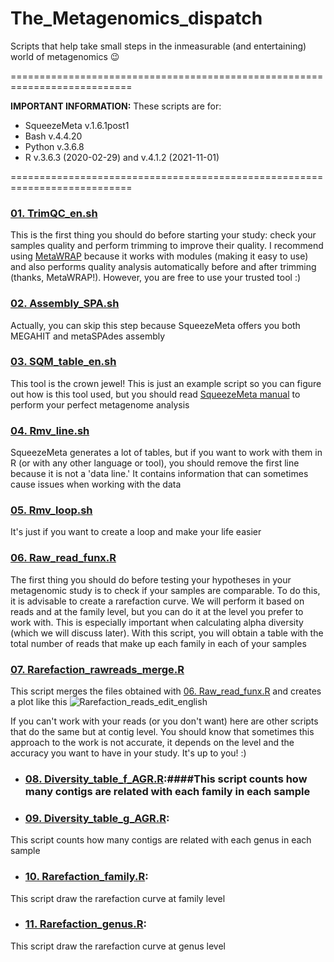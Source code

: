 # The_Metagenomics_dispatch
Scripts that help take small steps in the inmeasurable (and entertaining) world of metagenomics :wink:


===========================================================================

**IMPORTANT INFORMATION:** These scripts are for:
  + SqueezeMeta v.1.6.1post1 
  + Bash v.4.4.20
  + Python v.3.6.8
  + R v.3.6.3 (2020-02-29) and v.4.1.2 (2021-11-01)

===========================================================================


### [01. TrimQC_en.sh](https://github.com/AliciaGR5/The_Metagenomics_dispatch/blob/main/01.%20TrimQC_en.sh)
This is the first thing you should do before starting your study: check your samples quality and perform trimming to improve their quality. I recommend using [MetaWRAP](https://pubmed.ncbi.nlm.nih.gov/30219103/) because it works with modules (making it easy to use) and also performs quality analysis automatically before and after trimming (thanks, MetaWRAP!). However, you are free to use your trusted tool :)

### [02. Assembly_SPA.sh](https://github.com/AliciaGR5/The_Metagenomics_dispatch/blob/main/02.%20Assembly_SPA.sh)
Actually, you can skip this step because SqueezeMeta offers you both MEGAHIT and metaSPAdes assembly

### [03. SQM_table_en.sh](https://github.com/AliciaGR5/The_Metagenomics_dispatch/blob/main/03.%20SQM_table_en.sh)
This tool is the crown jewel! This is just an example script so you can figure out how is this tool used, but you should read [SqueezeMeta manual](https://github.com/jtamames/SqueezeMeta) to perform your perfect metagenome analysis

### [04. Rmv_line.sh](https://github.com/AliciaGR5/The_Metagenomics_dispatch/blob/main/04.%20Rmv_line.sh)
SqueezeMeta generates a lot of tables, but if you want to work with them in R (or with any other language or tool), you should remove the first line because it is not a 'data line.' It contains information that can sometimes cause issues when working with the data

### [05. Rmv_loop.sh](https://github.com/AliciaGR5/The_Metagenomics_dispatch/blob/main/05.%20Rmv_loop.sh)
It's just if you want to create a loop and make your life easier

### [06. Raw_read_funx.R](https://github.com/AliciaGR5/The_Metagenomics_dispatch/blob/main/06.%20Raw_read_funx.R)
The first thing you should do before testing your hypotheses in your metagenomic study is to check if your samples are comparable. To do this, it is advisable to create a rarefaction curve.
We will perform it based on reads and at the family level, but you can do it at the level you prefer to work with. This is especially important when calculating alpha diversity (which we will discuss later).
With this script, you will obtain a table with the total number of reads that make up each family in each of your samples

### [07. Rarefaction_rawreads_merge.R](https://github.com/AliciaGR5/The_Metagenomics_dispatch/blob/main/07.%20Rarefaction_rawreads_merge.R)
This script merges the files obtained with [06. Raw_read_funx.R](https://github.com/AliciaGR5/The_Metagenomics_dispatch/blob/main/06.%20Raw_read_funx.R) and creates a plot like this
![Rarefaction_reads_edit_english](https://github.com/AliciaGR5/The_Metagenomics_dispatch/assets/99254799/2a15fb71-6f59-43ef-b86d-675991c4c5c5)

If you can't work with your reads (or you don't want) here are other scripts that do the same but at contig level. You should know that sometimes this approach to the work is not accurate, it depends on the level and the accuracy you want to have in your study. It's up to you! :)
- ### [08. Diversity_table_f_AGR.R](https://github.com/AliciaGR5/The_Metagenomics_dispatch/blob/main/08.%20Diversity_table_f_AGR.R):####This script counts how many contigs are related with each family in each sample
- ### [09. Diversity_table_g_AGR.R](https://github.com/AliciaGR5/The_Metagenomics_dispatch/blob/main/09.%20Diversity_table_g_AGR.R):
This script counts how many contigs are related with each genus in each sample
- ### [10. Rarefaction_family.R](https://github.com/AliciaGR5/The_Metagenomics_dispatch/blob/main/10.%20Rarefaction_family.R):
This script draw the rarefaction curve at family level
- ### [11. Rarefaction_genus.R](https://github.com/AliciaGR5/The_Metagenomics_dispatch/blob/main/11.%20Rarefaction_genus.R):
This script draw the rarefaction curve at genus level



